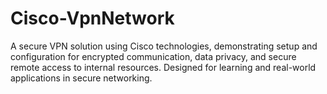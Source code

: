 # Cisco-VpnNetwork
A secure VPN solution using Cisco technologies, demonstrating setup and configuration for encrypted communication, data privacy, and secure remote access to internal resources. Designed for learning and real-world applications in secure networking.
